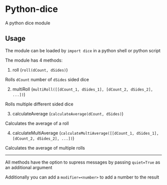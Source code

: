 # Python-dice
A python dice module

## Usage
The module can be loaded by `import dice` in a python shell or python script

The module has 4 methods:
1. roll (`roll(dCount, dSides)`)

Rolls `dCount` number of `dSides` sided dice

2. multiRoll (`multiRoll([[dCount_1, dSides_1], [dCount_2, dSides_2], ...])`)

Rolls multiple different sided dice

3. calculateAverage (`calculateAverage(dCount, dSides)`)

Calculates the average of a roll

4. calculateMultiAverage (`calculateMultiAverage([[dCount_1, dSides_1], [dCount_2, dSides_2], ...])`)

Calculates the average of multiple rolls

---
All methods have the option to supress messages by passing `quiet=True` as an additional argument

Additionally you can add a `modifier=<number>` to add a number to the result